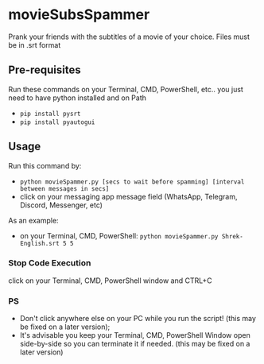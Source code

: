 # movieSubsSpammer
Prank your friends with the subtitles of a movie of your choice. Files must be in .srt format

## Pre-requisites
Run these commands on your Terminal, CMD, PowerShell, etc.. you just need to have python installed and on Path
- ```pip install pysrt```
- ```pip install pyautogui```

## Usage
Run this command by:
- ``` python movieSpammer.py [secs to wait before spamming] [interval between messages in secs] ```
- click on your messaging app message field (WhatsApp, Telegram, Discord, Messenger, etc)

As an example:

- on your Terminal, CMD, PowerShell: ``` python movieSpammer.py Shrek-English.srt 5 5 ```

### Stop Code Execution
click on your Terminal, CMD, PowerShell window and CTRL+C

### PS
- Don't click anywhere else on your PC while you run the script! (this may be fixed on a later version);
- It's advisable you keep your Terminal, CMD, PowerShell Window open side-by-side so you can terminate it if needed. (this may be fixed on a later version)



